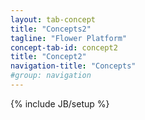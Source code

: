 ```yaml
---
layout: tab-concept
title: "Concepts2"
tagline: "Flower Platform"
concept-tab-id: concept2
title: "Concept2"
navigation-title: "Concepts"
#group: navigation
---
```

{% include JB/setup %}
